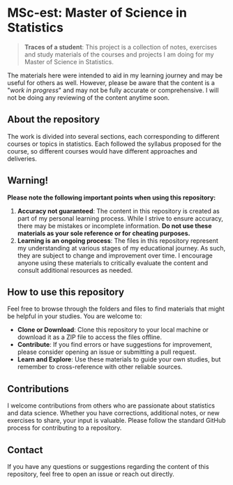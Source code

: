 # MSc-est: Master of Science in Statistics

> **Traces of a student**: This project is a collection of notes, exercises and study materials of the courses and projects I am doing for my Master of Science in Statistics.

The materials here were intended to aid in my learning journey and may be useful for others as well. However, please be aware that the content is a "*work in progress*" and may not be fully accurate or comprehensive. I will not be doing any reviewing of the content anytime soon.

## About the repository

The work is divided into several sections, each corresponding to different courses or topics in statistics. Each followed the syllabus proposed for the course, so different courses would have different approaches and deliveries. 

## Warning!

**Please note the following important points when using this repository:**

1. **Accuracy not guaranteed**: The content in this repository is created as part of my personal learning process. While I strive to ensure accuracy, there may be mistakes or incomplete information. **Do not use these materials as your sole reference or for cheating purposes.**
2.  **Learning is an ongoing process**: The files in this repository represent my understanding at various stages of my educational journey. As such, they are subject to change and improvement over time. I encourage anyone using these materials to critically evaluate the content and consult additional resources as needed.

## How to use this repository

Feel free to browse through the folders and files to find materials that might be helpful in your studies. You are welcome to:

- **Clone or Download**: Clone this repository to your local machine or download it as a ZIP file to access the files offline.
- **Contribute**: If you find errors or have suggestions for improvement, please consider opening an issue or submitting a pull request.
- **Learn and Explore**: Use these materials to guide your own studies, but remember to cross-reference with other reliable sources.

## Contributions

I welcome contributions from others who are passionate about statistics and data science. Whether you have corrections, additional notes, or new exercises to share, your input is valuable. Please follow the standard GitHub process for contributing to a repository.

## Contact

If you have any questions or suggestions regarding the content of this repository, feel free to open an issue or reach out directly.
